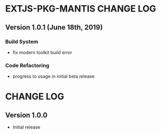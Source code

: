 # EXTJS-PKG-MANTIS CHANGE LOG

## Version 1.0.1 (June 18th, 2019)

### Build System

- fix modern toolkit build error

### Code Refactoring

- progress to usage in initial beta release

# CHANGE LOG

## Version 1.0.0

- Initial release

